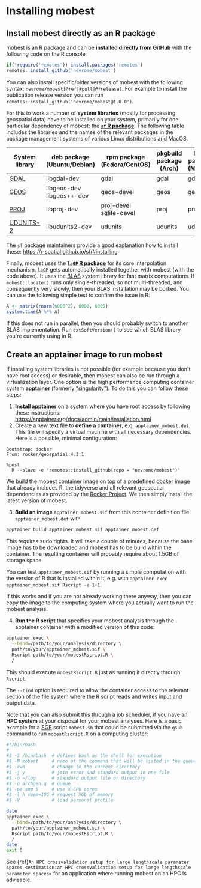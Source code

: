 # Installing mobest

## Install mobest directly as an R package

mobest is an R package and can be **installed directly from GitHub** with the following code on the R console:

```r
if(!require('remotes')) install.packages('remotes')
remotes::install_github('nevrome/mobest')
```

You can also install specific/older versions of mobest with the following syntax: `nevrome/mobest[@ref|#pull|@*release]`. For example to install the publication release version you can run `remotes::install_github('nevrome/mobest@1.0.0')`.

For this to work a number of **system libraries** (mostly for processing geospatial data) have to be installed on your system, primarily for one particular dependency of mobest: the [**`sf` R package**](https://r-spatial.github.io/sf). The following table includes the libraries and the names of the relevant packages in the package management systems of various Linux distributions and MacOS.

| System library                                                        | deb package<br>(Ubuntu/Debian) | rpm package<br>(Fedora/CentOS) | pkgbuild package<br>(Arch) | brew package<br>(MacOS) |
|-----------------------------------------------------------------------|----------------------------------|---------------------------------|-------------------------|----------------------|
| [GDAL](https://gdal.org)                                              | libgdal-dev                      | gdal                            | gdal                    | gdal                 |
| [GEOS](https://libgeos.org/)                                          | libgeos-dev<br>libgeos++-dev        | geos-devel                      | geos                    | geos                 |
| [PROJ](https://proj.org)                                              | libproj-dev                      | proj-devel<br>sqlite-devel         | proj                    | proj                 |
| [UDUNITS-2](https://www.unidata.ucar.edu/software/udunits/)           | libudunits2-dev                  | udunits                         | udunits                 | udunits              |

The `sf` package maintainers provide a good explanation how to install these: <https://r-spatial.github.io/sf/#installing>

Finally, mobest uses the [**`laGP` R package**](https://doi.org/10.32614/CRAN.package.laGP) for its core interpolation mechanism. `laGP` gets automatically installed together with mobest (with the code above). It uses the [BLAS](https://www.netlib.org/blas/) system library for fast matrix computations. If `mobest::locate()` runs only single-threaded, so not multi-threaded, and consequently very slowly, then your BLAS installation may be borked. You can use the following simple test to confirm the issue in R:

```r
A <- matrix(rnorm(6000^2), 6000, 6000)
system.time(A %*% A)
```

If this does not run in parallel, then you should probably switch to another BLAS implementation. Run `extSoftVersion()` to see which BLAS library you're currently using in R.

## Create an apptainer image to run mobest

If installing system libraries is not possible (for example because you don't have root access) or desirable, then mobest can also be run through a virtualization layer. One option is the high performance computing container system [**apptainer**](https://apptainer.org) (formerly ["singularity"](https://apptainer.org/news/community-announcement-20211130)). To do this you can follow these steps:

1. **Install apptainer** on a system where you have root access by following these instructions: <https://apptainer.org/docs/admin/main/installation.html>
2. Create a new text file to **define a container**, e.g. `apptainer_mobest.def`. This file will specify a virtual machine with all necessary dependencies. Here is a possible, minimal configuration:

```none
Bootstrap: docker
From: rocker/geospatial:4.3.1

%post
  R --slave -e 'remotes::install_github(repo = "nevrome/mobest")'
```

We build the mobest container image on top of a predefined docker image that already includes R, the tidyverse and all relevant geospatial dependencies as provided by the [Rocker Project](https://rocker-project.org/images/versioned/rstudio.html). We then simply install the latest version of mobest.

3. **Build an image** `apptainer_mobest.sif` from this container definition file `apptainer_mobest.def` with

```bash
apptainer build apptainer_mobest.sif apptainer_mobest.def
```
This requires sudo rights. It will take a couple of minutes, because the base image has to be downloaded and mobest has to be build within the container. The resulting container will probably require about 1.5GB of storage space.

You can test `apptainer_mobest.sif` by running a simple computation with the version of R that is installed within it, e.g. with `apptainer exec apptainer_mobest.sif Rscript -e 1+1`.

If this works and if you are not already working there anyway, then you can copy the image to the computing system where you actually want to run the mobest analysis.

4. **Run the R script** that specifies your mobest analysis through the apptainer container with a modified version of this code:

```bash
apptainer exec \
  --bind=/path/to/your/analysis/directory \
  path/to/your/apptainer_mobest.sif \
  Rscript path/to/your/mobestRscript.R \
  /
```

This should execute `mobestRscript.R` just as running it directly through `Rscript`.

The `--bind` option is required to allow the container access to the relevant section of the file system where the R script reads and writes input and output data.

Note that you can also submit this through a job scheduler, if you have an **HPC system** at your disposal for your mobest analyses. Here is a basic example for a [SGE](https://docs.oracle.com/cd/E19279-01/820-3257-12/n1ge.html) script `mobest.sh` that could be submitted via the `qsub` command to run `mobestRscript.R` on a computing cluster:

```bash
#!/bin/bash
#
#$ -S /bin/bash  # defines bash as the shell for execution
#$ -N mobest     # name of the command that will be listed in the queue
#$ -cwd          # change to the current directory
#$ -j y          # join error and standard output in one file
#$ -o ~/log      # standard output file or directory
#$ -q archgen.q  # queue
#$ -pe smp 5     # use X CPU cores
#$ -l h_vmem=10G # request XGb of memory
#$ -V            # load personal profile

date
apptainer exec \
  --bind=/path/to/your/analysis/directory \
  path/to/your/apptainer_mobest.sif \
  Rscript path/to/your/mobestRscript.R \
  /
date
exit 0
```

See {ref}`An HPC crossvalidation setup for large lengthscale parameter spaces <estimation:an HPC crossvalidation setup for large lengthscale parameter spaces>` for an application where running mobest on an HPC is advisable.

